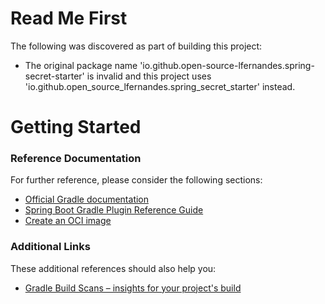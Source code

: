 # Read Me First
The following was discovered as part of building this project:

* The original package name 'io.github.open-source-lfernandes.spring-secret-starter' is invalid and this project uses 'io.github.open_source_lfernandes.spring_secret_starter' instead.

# Getting Started

### Reference Documentation
For further reference, please consider the following sections:

* [Official Gradle documentation](https://docs.gradle.org)
* [Spring Boot Gradle Plugin Reference Guide](https://docs.spring.io/spring-boot/3.4.5/gradle-plugin)
* [Create an OCI image](https://docs.spring.io/spring-boot/3.4.5/gradle-plugin/packaging-oci-image.html)

### Additional Links
These additional references should also help you:

* [Gradle Build Scans – insights for your project's build](https://scans.gradle.com#gradle)

